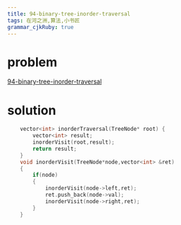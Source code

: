 ```yaml
---
title: 94-binary-tree-inorder-traversal
tags: 在河之洲,算法,小书匠
grammar_cjkRuby: true
---
```



# problem
[94-binary-tree-inorder-traversal](https://leetcode.com/problems/binary-tree-inorder-traversal/#/description)
# solution

```cpp
    vector<int> inorderTraversal(TreeNode* root) {
        vector<int> result;
        inorderVisit(root,result);
        return result;
    }
    void inorderVisit(TreeNode*node,vector<int> &ret)
    {
        if(node)
        {
            inorderVisit(node->left,ret);
            ret.push_back(node->val);
            inorderVisit(node->right,ret);
        }
    }
```